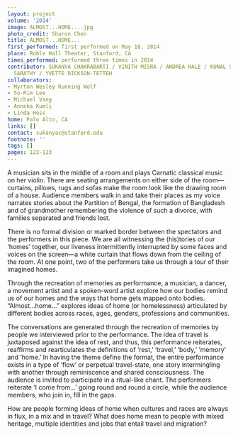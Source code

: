 ```yaml
---
layout: project
volume: '2014'
image: ALMOST...HOME....jpg
photo_credit: Sharon Chen
title: ALMOST...HOME...
first_performed: first performed on May 18, 2014
place: Roble Hall Theater, Stanford, CA
times_performed: performed three times in 2014
contributor: SUKANYA CHAKRABARTI / VINITH MISRA / ANDREA HALE / KUNAL SANGANI / SRUTI
  SARATHY / YVETTE DICKSON-TETTEH
collaborators:
- Myrton Wesley Running Wolf
- So-Rim Lee
- Michael Vang
- Anneka Kumli
- Linda Hess
home: Palo Alto, CA
links: []
contact: sukanyac@stanford.edu
footnote: ''
tags: []
pages: 122-123
---
```


A musician sits in the middle of a room and plays Carnatic classical music on her violin. There are seating arrangements on either side of the room—curtains, pillows, rugs and sofas make the room look like the drawing room of a house. Audience members walk in and take their places as my voice narrates stories about the Partition of Bengal, the formation of Bangladesh and of grandmother remembering the violence of such a divorce, with families separated and friends lost.

There is no formal division or marked border between the spectators and the performers in this piece. We are all witnessing the (his)tories of our ‘homes’ together, our liveness intermittently interrupted by some faces and voices on the screen—a white curtain that flows down from the ceiling of the room. At one point, two of the performers take us through a tour of their imagined homes.

Through the recreation of memories as performance, a musician, a dancer, a movement artist and a spoken-word artist explore how our bodies remind us of our homes and the ways that home gets mapped onto bodies. “Almost…home…” explores ideas of home (or homelessness) articulated by different bodies across races, ages, genders, professions and communities.

The conversations are generated through the recreation of memories by people we interviewed prior to the performance. The idea of travel is juxtaposed against the idea of rest, and thus, this performance reiterates, reaffirms and rearticulates the definitions of ‘rest,’ ‘travel,’ ‘body,’ ‘memory’ and ‘home.’ In having the theme define the format, the entire performance exists in a type of ‘flow’ or perpetual travel-state, one story intermingling with another through reminiscence and shared consciousness. The audience is invited to participate in a ritual-like chant. The performers reiterate ‘I come from…’ going round and round a circle, while the audience members, who join in, fill in the gaps.

How are people forming ideas of home when cultures and races are always in flux, in a mix and in travel? What does home mean to people with mixed heritage, multiple identities and jobs that entail travel and migration?
